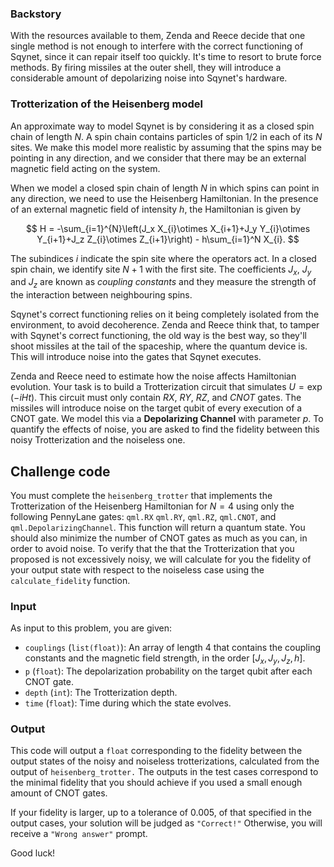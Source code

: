 ### Backstory

With the resources available to them, Zenda and Reece decide that one single method is not enough to interfere with the correct functioning of Sqynet, since it can repair itself too quickly. It's time to resort to brute force methods. By firing missiles at the outer shell, they will introduce a considerable amount of depolarizing noise into Sqynet's hardware.  

### Trotterization of the Heisenberg model

An approximate way to model Sqynet is by considering it as a closed spin chain of length $N$. A spin chain contains particles of spin $1/2$ in each of its $N$ sites. We make this model more realistic by assuming that the spins may be pointing in any direction, and we consider that there may be an external magnetic field acting on the system.

When we model a closed spin chain of length $N$ in which spins can point in any direction, we need to use the Heisenberg Hamiltonian. 
In the presence of an external magnetic field of intensity $h$, the Hamiltonian is given by

$$ 
H = -\sum_{i=1}^{N}\left(J_x X_{i}\otimes X_{i+1}+J_y Y_{i}\otimes Y_{i+1}+J_z Z_{i}\otimes Z_{i+1}\right) - h\sum_{i=1}^N X_{i}.
$$

The subindices $i$ indicate the spin site where the operators act. In a closed spin chain, we identify site $N+1$ with the first site. The coefficients $J_x$, $J_y$ and $J_z$ are known as *coupling constants* and they measure the strength of the interaction between neighbouring spins. 

Sqynet's correct functioning relies on it being completely isolated from the environment, to avoid decoherence. Zenda and Reece think that, to tamper with Sqynet's correct functioning, the old way is the best way, so they'll shoot missiles at the tail of the spaceship, where the quantum device is. This will introduce noise into the gates that Sqynet executes. 

Zenda and Reece need to estimate how the noise affects Hamiltonian evolution. Your task is to build a Trotterization circuit that simulates $U=\exp{(-iHt)}$. This circuit must only contain $RX$, $RY$, $RZ$, and $CNOT$ gates. The missiles will introduce noise on the target qubit of every execution of a CNOT gate. We model this via a **Depolarizing Channel** with parameter $p$. To quantify the effects of noise, you are asked to find the fidelity between this noisy Trotterization and the noiseless one. 

## Challenge code

You must complete the `heisenberg_trotter` that implements the Trotterization of the Heisenberg Hamiltonian for $N=4$ using only the following PennyLane gates: `qml.RX` `qml.RY`, `qml.RZ`, `qml.CNOT`, and `qml.DepolarizingChannel`. This function will return a quantum state. You should also minimize the number of CNOT gates as much as you can, in order to avoid noise. To verify that the that the Trotterization that you proposed is not excessively noisy, we will calculate for you the fidelity of your output state with respect to the noiseless case using the `calculate_fidelity` function.

### Input

As input to this problem, you are given:

- `couplings` (`list(float)`): An array of length 4 that contains the coupling constants and the magnetic field strength, in the order $[J_x, J_y, J_z, h]$.
- `p` (`float`): The depolarization probability on the target qubit after each CNOT gate.
- `depth` (`int`): The Trotterization depth.
- `time` (`float`): Time during which the state evolves.
 
### Output

This code will output a `float` corresponding to the fidelity between the output states of the noisy and noiseless trotterizations, calculated from the output of `heisenberg_trotter.` The outputs in the test cases correspond to the minimal fidelity that you should achieve if you used a small enough amount of CNOT gates.

If your fidelity is larger, up to a tolerance of 0.005, of that specified in the output cases, your solution will be judged as `"Correct!"` Otherwise, you will receive a `"Wrong answer"` prompt.

Good luck!
